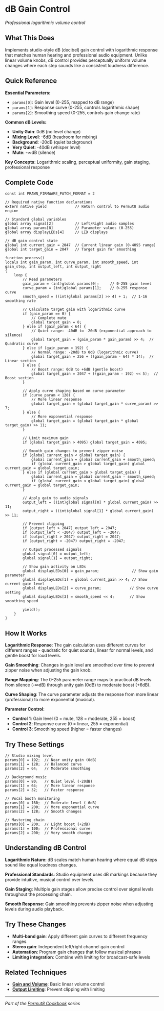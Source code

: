 # dB Gain Control

*Professional logarithmic volume control*

## What This Does

Implements studio-style dB (decibel) gain control with logarithmic response that matches human hearing and professional audio equipment. Unlike linear volume knobs, dB control provides perceptually uniform volume changes where each step sounds like a consistent loudness difference.

## Quick Reference

**Essential Parameters:**
- `params[0]`: Gain level (0-255, mapped to dB range)
- `params[1]`: Response curve (0-255, controls logarithmic shape)
- `params[2]`: Smoothing speed (0-255, controls gain change rate)

**Common dB Levels:**
- **Unity Gain**: 0dB (no level change)
- **Mixing Level**: -6dB (headroom for mixing)
- **Background**: -20dB (quiet background)
- **Very Quiet**: -40dB (whisper level)
- **Mute**: -∞dB (silence)

**Key Concepts:** Logarithmic scaling, perceptual uniformity, gain staging, professional response

## Complete Code

```impala
const int PRAWN_FIRMWARE_PATCH_FORMAT = 2

// Required native function declarations
extern native yield             // Return control to Permut8 audio engine

// Standard global variables
global array signal[2]          // Left/Right audio samples
global array params[8]          // Parameter values (0-255)
global array displayLEDs[4]     // LED displays

// dB gain control state
global int current_gain = 2047  // Current linear gain (0-4095 range)
global int target_gain = 2047   // Target gain for smoothing

function process()
locals int gain_param, int curve_param, int smooth_speed, int gain_step, int output_left, int output_right
{
    loop {
        // Read parameters
        gain_param = (int)global params[0];     // 0-255 gain level
        curve_param = (int)global params[1];    // 0-255 response curve
        smooth_speed = ((int)global params[2] >> 4) + 1;  // 1-16 smoothing rate
        
        // Calculate target gain with logarithmic curve
        if (gain_param == 0) {
            // Complete mute
            global target_gain = 0;
        } else if (gain_param < 64) {
            // Quiet range: -40dB to -20dB (exponential approach to silence)
            global target_gain = (gain_param * gain_param) >> 4;  // Quadratic curve
        } else if (gain_param < 192) {
            // Normal range: -20dB to 0dB (logarithmic curve)
            global target_gain = 256 + ((gain_param - 64) * 14);  // Linear section
        } else {
            // Boost range: 0dB to +6dB (gentle boost)
            global target_gain = 2047 + ((gain_param - 192) << 5);  // Boost section
        }
        
        // Apply curve shaping based on curve parameter
        if (curve_param < 128) {
            // More linear response
            global target_gain = (global target_gain * curve_param) >> 7;
        } else {
            // More exponential response
            global target_gain = (global target_gain * global target_gain) >> 11;
        }
        
        // Limit maximum gain
        if (global target_gain > 4095) global target_gain = 4095;
        
        // Smooth gain changes to prevent zipper noise
        if (global current_gain < global target_gain) {
            global current_gain = global current_gain + smooth_speed;
            if (global current_gain > global target_gain) global current_gain = global target_gain;
        } else if (global current_gain > global target_gain) {
            global current_gain = global current_gain - smooth_speed;
            if (global current_gain < global target_gain) global current_gain = global target_gain;
        }
        
        // Apply gain to audio signals
        output_left = ((int)global signal[0] * global current_gain) >> 11;
        output_right = ((int)global signal[1] * global current_gain) >> 11;
        
        // Prevent clipping
        if (output_left > 2047) output_left = 2047;
        if (output_left < -2047) output_left = -2047;
        if (output_right > 2047) output_right = 2047;
        if (output_right < -2047) output_right = -2047;
        
        // Output processed signals
        global signal[0] = output_left;
        global signal[1] = output_right;
        
        // Show gain activity on LEDs
        global displayLEDs[0] = gain_param;               // Show gain parameter
        global displayLEDs[1] = global current_gain >> 4; // Show current gain level
        global displayLEDs[2] = curve_param;             // Show curve setting
        global displayLEDs[3] = smooth_speed << 4;       // Show smoothing speed
        
        yield();
    }
}
```

## How It Works

**Logarithmic Response**: The gain calculation uses different curves for different ranges - quadratic for quiet sounds, linear for normal levels, and gentle boost for loud levels.

**Gain Smoothing**: Changes in gain level are smoothed over time to prevent zipper noise when adjusting the gain knob.

**Range Mapping**: The 0-255 parameter range maps to practical dB levels from silence (-∞dB) through unity gain (0dB) to moderate boost (+6dB).

**Curve Shaping**: The curve parameter adjusts the response from more linear (professional) to more exponential (musical).

**Parameter Control**:
- **Control 1**: Gain level (0 = mute, 128 = moderate, 255 = boost)
- **Control 2**: Response curve (0 = linear, 255 = exponential)
- **Control 3**: Smoothing speed (higher = faster changes)

## Try These Settings

```impala
// Studio mixing level
params[0] = 192;  // Near unity gain (0dB)
params[1] = 128;  // Balanced curve
params[2] = 64;   // Moderate smoothing

// Background music
params[0] = 80;   // Quiet level (-20dB)
params[1] = 64;   // More linear response
params[2] = 32;   // Faster response

// Vocal booth monitoring
params[0] = 160;  // Moderate level (-6dB)
params[1] = 200;  // More exponential curve
params[2] = 128;  // Smooth changes

// Mastering chain
params[0] = 200;  // Light boost (+2dB)
params[1] = 100;  // Professional curve
params[2] = 200;  // Very smooth changes
```

## Understanding dB Control

**Logarithmic Nature**: dB scales match human hearing where equal dB steps sound like equal loudness changes.

**Professional Standards**: Studio equipment uses dB markings because they provide intuitive, musical control over levels.

**Gain Staging**: Multiple gain stages allow precise control over signal levels throughout the processing chain.

**Smooth Response**: Gain smoothing prevents zipper noise when adjusting levels during audio playback.

## Try These Changes

- **Multi-band gain**: Apply different gain curves to different frequency ranges
- **Stereo gain**: Independent left/right channel gain control
- **Automation**: Program gain changes that follow musical phrases
- **Limiting integration**: Combine with limiting for broadcast-safe levels

## Related Techniques

- **[Gain and Volume](gain-and-volume.md)**: Basic linear volume control
- **[Output Limiting](output-limiting.md)**: Prevent clipping with limiting

---
*Part of the [Permut8 Cookbook](../index.md) series*